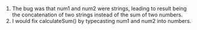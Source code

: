 1) The bug was that num1 and num2 were strings, leading to result being the concatenation of two strings instead of the sum of two numbers.
2) I would fix calculateSum() by typecasting num1 and num2 into numbers.